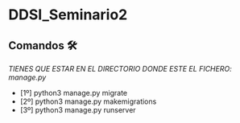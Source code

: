 # DDSI_Seminario2

## Comandos 🛠️

_TIENES QUE ESTAR EN EL DIRECTORIO DONDE ESTE EL FICHERO: manage.py_

* [1º] python3 manage.py migrate
* [2º] python3 manage.py makemigrations
* [3º] python3 manage.py runserver